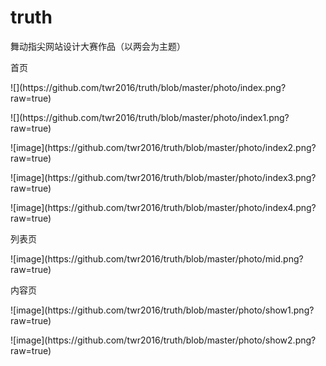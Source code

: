 # truth
舞动指尖网站设计大赛作品（以两会为主题）
<p>首页</p>
![](https://github.com/twr2016/truth/blob/master/photo/index.png?raw=true)
<p>![](https://github.com/twr2016/truth/blob/master/photo/index1.png?raw=true)</p>
<p>![image](https://github.com/twr2016/truth/blob/master/photo/index2.png?raw=true)</p>
<p>![image](https://github.com/twr2016/truth/blob/master/photo/index3.png?raw=true)</p>
<p>![image](https://github.com/twr2016/truth/blob/master/photo/index4.png?raw=true)</p>
<p>列表页</p>
<p>![image](https://github.com/twr2016/truth/blob/master/photo/mid.png?raw=true)</p>
<p>内容页</p>
<p>![image](https://github.com/twr2016/truth/blob/master/photo/show1.png?raw=true)</p>
<p>![image](https://github.com/twr2016/truth/blob/master/photo/show2.png?raw=true)</p>
